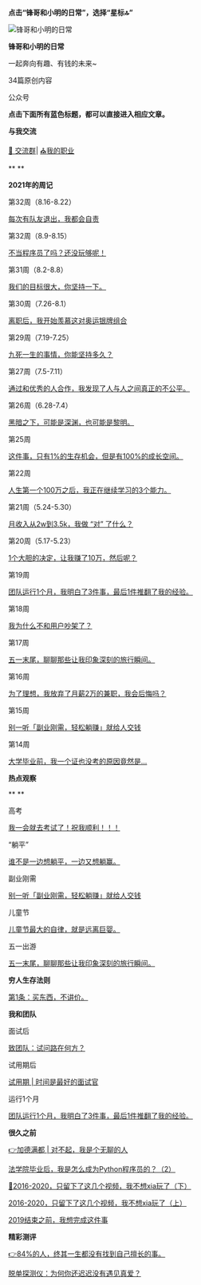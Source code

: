 **点击“****锋哥和小明的日常****”，选择“星标🔝”**

![锋哥和小明的日常](http://mmbiz.qpic.cn/mmbiz_png/hXyVS9icwnnicibf6ThLHmb5wTuOC85fbmGv3u8hzgRUdS5Cjt7hpMsdEzn65EeC69bNLvXT8P8XxpurZ5WnneJQQ/0?wx_fmt=png)

**锋哥和小明的日常**

一起奔向有趣、有钱的未来~

34篇原创内容



公众号



**点击下面所有蓝色标题，都可以直接进入相应文章。**



**与我交流**



[🍻 ](http://mp.weixin.qq.com/s?__biz=MzUzNTc5NjA4NQ==&mid=2247488151&idx=1&sn=691e477b0b41bcd7bcf6407f85b90f5e&chksm=fa81528dcdf6db9be0d7e119362aee5e7949f12309179e5c7aaa022bd8fb4350cff63bbc1b0d&scene=21#wechat_redirect)[交流群](https://mp.weixin.qq.com/s?__biz=MzUzNTc5NjA4NQ==&mid=2247488151&idx=1&sn=691e477b0b41bcd7bcf6407f85b90f5e&scene=21#wechat_redirect)| [⛪](http://mp.weixin.qq.com/s?__biz=MzI2Nzg5MjgyNg==&mid=2247489073&idx=1&sn=843697760f99a4ac662a339600a7e2ec&chksm=eaf6b704dd813e12dd94a23f28195a234dcbc7a15fa9e2ff7f39af47d97c5a4ee3fac8fc71d2&scene=21#wechat_redirect)[我的职业](http://mp.weixin.qq.com/s?__biz=MzI2Nzg5MjgyNg==&mid=2247485212&idx=2&sn=4ecc5c315092ca6fc47bdb0cebeaca75&chksm=eaf6a629dd812f3fcb1d57ca0d342bfb4d9a62b8232614e01c841a3ad73e46de13dd1b8051f7&scene=21#wechat_redirect)



**
**

**2021年的周记**



第32周（8.16-8.22）

[每次有队友退出，我都会自责](http://mp.weixin.qq.com/s?__biz=MzkyMzIwOTgzMA==&mid=2247484551&idx=1&sn=a777af97bb5d43e9baceb1341fbcf8fb&chksm=c1e9dd8ef69e5498a5717cff68c0f6c410d8946ad455a2d8f2de6249bd4146bdd89794ba4e18&scene=21#wechat_redirect)



第32周（8.9-8.15）

[不当程序员了吗？还没玩够呢！](http://mp.weixin.qq.com/s?__biz=MzkyMzIwOTgzMA==&mid=2247484476&idx=2&sn=012b38b7673b5f47a0a7f40f9137a84b&chksm=c1e9dd35f69e542350e616cf1af3c3902613fdfe65eff91257652d3764f4b1170f8f402dce4b&scene=21#wechat_redirect)



第31周（8.2-8.8）

[我们的目标很大，你坚持一下。](http://mp.weixin.qq.com/s?__biz=MzkyMzIwOTgzMA==&mid=2247484459&idx=1&sn=6aa40406c0aa6c96b6d653d9958a9cbb&chksm=c1e9dd22f69e543410dc300fc6f51a6f9a79e81f060581afd69ac8e585d34b4c0c46662785f5&scene=21#wechat_redirect)



第30周（7.26-8.1）

[离职后，我开始羡慕这对奥运银牌组合](http://mp.weixin.qq.com/s?__biz=MzkyMzIwOTgzMA==&mid=2247484451&idx=1&sn=7dfa565dbdd2094e7fb43b72a9f48f0b&chksm=c1e9dd2af69e543c4ae0689ecaa11c24d6a0964a57d10658f68dff6af247a9fbed5dc9ea3f2f&scene=21#wechat_redirect)



第29周（7.19-7.25）

[九死一生的事情，你能坚持多久？](http://mp.weixin.qq.com/s?__biz=MzkyMzIwOTgzMA==&mid=2247484437&idx=1&sn=98b0723661347897ec365e5be5549924&chksm=c1e9dd1cf69e540af32b5903880a4591bb975de3a2b83c0589c3e09aad2a24b0d97cb785e39f&scene=21#wechat_redirect)



第27周（7.5-7.11）

[通过和优秀的人合作，我发现了人与人之间真正的不公平。](http://mp.weixin.qq.com/s?__biz=MzkyMzIwOTgzMA==&mid=2247484417&idx=1&sn=b6a305635d667623ba026917b83d5708&chksm=c1e9dd08f69e541ea25b04654dfb0cb665e491ca736dcbe7fb98c7c1f37fec226e92b4671a1f&scene=21#wechat_redirect)



第26周（6.28-7.4）

[黑暗之下，可能是深渊，也可能是黎明。](http://mp.weixin.qq.com/s?__biz=MzkyMzIwOTgzMA==&mid=2247484410&idx=1&sn=b01a3c43d1b71d34959c557a5b47f421&chksm=c1e9daf3f69e53e57086df97a440964aa9ec493707daf837b2ecf265a7346083d973bf337dc7&scene=21#wechat_redirect)



第25周

[这件事，只有1%的生存机会，但是有100%的成长空间。](http://mp.weixin.qq.com/s?__biz=MzkyMzIwOTgzMA==&mid=2247484400&idx=1&sn=c1f45090d62b064ba49c03187e65ff32&chksm=c1e9daf9f69e53ef6221246c79cc8ebb8c26f5be77cf763ef8578d573706d0886ae022ab4249&scene=21#wechat_redirect)



第22周

[人生第一个100万之后，我正在继续学习的3个能力。](http://mp.weixin.qq.com/s?__biz=MzkyMzIwOTgzMA==&mid=2247484381&idx=1&sn=3f9c1fa4a7f20edad944cd6ae7d0470b&chksm=c1e9dad4f69e53c28db8e34af5f2b2db93a45760ed06ded13547155ebb071242be5c3bb261ae&scene=21#wechat_redirect)



第21周（5.24-5.30）

[月收入从2w到3.5k，我做 “对” 了什么？](http://mp.weixin.qq.com/s?__biz=MzkyMzIwOTgzMA==&mid=2247484318&idx=1&sn=80c63ca541e063cdd95e025d8e9fde00&chksm=c1e9da97f69e538181e95b5dc8a82b94455344e4837f06c905591e3c2d89cb31d483bb4e4ee4&scene=21#wechat_redirect)



第20周（5.17-5.23）

[1个大胆的决定，让我赚了10万，然后呢？](http://mp.weixin.qq.com/s?__biz=MzkyMzIwOTgzMA==&mid=2247484244&idx=1&sn=07d2db50ddb53fad5dac7891bdec95e7&chksm=c1e9da5df69e534b341acb842643d540aee6e2df00d1de997c74755a7ce34378292b958b2add&scene=21#wechat_redirect)



第19周

[团队运行1个月，我明白了3件事，最后1件推翻了我的经验。](http://mp.weixin.qq.com/s?__biz=MzkyMzIwOTgzMA==&mid=2247484186&idx=1&sn=de8ba0253a5b21b141a861772d968435&chksm=c1e9da13f69e5305a1e8fd94ffbe31ff7d874f7fc09f39b54e574cdb95a796b5c6ad3ec07c85&scene=21#wechat_redirect)



第18周

[我为什么不和用户吵架了？](http://mp.weixin.qq.com/s?__biz=MzkyMzIwOTgzMA==&mid=2247484163&idx=1&sn=1f308aed4a5683657d3452e55c93dc32&chksm=c1e9da0af69e531cd1f059c3652dde6a93eba3d36e94a38ccf5541a65ecd2aecefe860f7eb20&scene=21#wechat_redirect)



第17周

[五一末尾，聊聊那些让我印象深刻的旅行瞬间。](http://mp.weixin.qq.com/s?__biz=MzkyMzIwOTgzMA==&mid=2247484086&idx=1&sn=4dce6431707c4eaa03d597588431a1f7&chksm=c1e9dbbff69e52a95dbbdf7edd9f3a46b48704bdb03d09a402484d92782d92c46d55f2f7ddb9&scene=21#wechat_redirect)



第16周

[为了理想，我放弃了月薪2万的兼职，我会后悔吗？](http://mp.weixin.qq.com/s?__biz=MzkyMzIwOTgzMA==&mid=2247483907&idx=1&sn=4d00c54845bba043b6ab9c0f40ac1f9a&chksm=c1e9db0af69e521c26b305f1f1f19f5bb8f83d284096b8883230f8f63850620ed565d2eeb59d&scene=21#wechat_redirect)



第15周

[别一听「副业刚需，轻松躺赚」就给人交钱](http://mp.weixin.qq.com/s?__biz=MzkyMzIwOTgzMA==&mid=2247483828&idx=1&sn=b53df7862a79726533253bceca54dad5&chksm=c1e9d8bdf69e51ab0cd270e393d9cc1b0ed17ce316cee03e910eb7e3b7716921ee61f7bfcc21&scene=21#wechat_redirect)



第14周

[大学毕业前，我一个证也没考的原因竟然是...](http://mp.weixin.qq.com/s?__biz=MzkyMzIwOTgzMA==&mid=2247483814&idx=1&sn=cb4e0cc4c3890b0a2a78497cd67e5f97&chksm=c1e9d8aff69e51b9c543102914a256d055d96dbf0f2e914cdb3bb7e810e146f83faa524400c7&scene=21#wechat_redirect)





**热点观察**

**
**

高考

[我一会就去考试了！祝我顺利！！！](http://mp.weixin.qq.com/s?__biz=MzkyMzIwOTgzMA==&mid=2247484373&idx=1&sn=9d2f1e4d1b41312af9cc0fc313ca55ad&chksm=c1e9dadcf69e53ca75f992318dc1152a5c7130255aff3296fd1241f669372cb377ea763597bf&scene=21#wechat_redirect)



“躺平”

[谁不是一边想躺平，一边又想躺赢。](http://mp.weixin.qq.com/s?__biz=MzkyMzIwOTgzMA==&mid=2247484366&idx=1&sn=cfb8a028979e4f080e34b2a626d77cb2&chksm=c1e9dac7f69e53d140c39139bf69d5af7dad3274f2bd11c70f53b27f9933c13f6763b15d9a38&scene=21#wechat_redirect)



副业刚需

[别一听「副业刚需，轻松躺赚」就给人交钱](http://mp.weixin.qq.com/s?__biz=MzkyMzIwOTgzMA==&mid=2247483828&idx=1&sn=b53df7862a79726533253bceca54dad5&chksm=c1e9d8bdf69e51ab0cd270e393d9cc1b0ed17ce316cee03e910eb7e3b7716921ee61f7bfcc21&scene=21#wechat_redirect)



儿童节

[儿童节最大的自律，就是远离巨婴。](http://mp.weixin.qq.com/s?__biz=MzkyMzIwOTgzMA==&mid=2247484329&idx=1&sn=66ec390f7f3d2d8321674f08687e9da1&chksm=c1e9daa0f69e53b63123f030b265e7da49c58b2f52e6af7da22786a18bbb9853dae559a77312&scene=21#wechat_redirect)



五一出游

[五一末尾，聊聊那些让我印象深刻的旅行瞬间。](http://mp.weixin.qq.com/s?__biz=MzkyMzIwOTgzMA==&mid=2247484086&idx=1&sn=4dce6431707c4eaa03d597588431a1f7&chksm=c1e9dbbff69e52a95dbbdf7edd9f3a46b48704bdb03d09a402484d92782d92c46d55f2f7ddb9&scene=21#wechat_redirect)



**穷人生存法则**



[第1条：买东西，不讲价。](http://mp.weixin.qq.com/s?__biz=MzkyMzIwOTgzMA==&mid=2247484388&idx=1&sn=940a474461bd305b169fa8443b61efeb&chksm=c1e9daedf69e53fb2fc9198886999275b8f559e4eeb46a51f07f642caac4f762590dfa080d0f&scene=21#wechat_redirect)





**我和团队**



面试后

[致团队：试问路在何方？](http://mp.weixin.qq.com/s?__biz=MzkyMzIwOTgzMA==&mid=2247483925&idx=1&sn=3f8fab65637f298b6cc1145e78fa6f3f&chksm=c1e9db1cf69e520a9c55fb498af9b443825ba436e562878d13d9f9ced98bdf981e3cafcf3508&scene=21#wechat_redirect)



试用期后

[试用期 | 时间是最好的面试官](http://mp.weixin.qq.com/s?__biz=MzkyMzIwOTgzMA==&mid=2247483948&idx=1&sn=bba6e12ca1538ca3630bff674baf27c2&chksm=c1e9db25f69e523323856af19c71f63f0219f6d118b2d3edb583eff82ad13873f674f5a80d3b&scene=21#wechat_redirect)



运行1个月

[团队运行1个月，我明白了3件事，最后1件推翻了我的经验。](http://mp.weixin.qq.com/s?__biz=MzkyMzIwOTgzMA==&mid=2247484186&idx=1&sn=de8ba0253a5b21b141a861772d968435&chksm=c1e9da13f69e5305a1e8fd94ffbe31ff7d874f7fc09f39b54e574cdb95a796b5c6ad3ec07c85&scene=21#wechat_redirect)





**很久之前**



[👉加德满都 | 对不起，我是个无聊的人](http://mp.weixin.qq.com/s?__biz=MzUzNTc5NjA4NQ==&mid=2247484030&idx=1&sn=a36df3065f910ce999d0e6c01b0675cf&chksm=fa814264cdf6cb7267032d5be7384adacf82c79f1bcecbb2788517bb702ff54c05a249296d8d&scene=21#wechat_redirect)



[法学院毕业后，我是怎么成为Python程序员的？（2）](http://mp.weixin.qq.com/s?__biz=MzI2Nzg5MjgyNg==&mid=2247485212&idx=2&sn=4ecc5c315092ca6fc47bdb0cebeaca75&chksm=eaf6a629dd812f3fcb1d57ca0d342bfb4d9a62b8232614e01c841a3ad73e46de13dd1b8051f7&scene=21#wechat_redirect)



[💖](http://mp.weixin.qq.com/s?__biz=MzUzNTc5NjA4NQ==&mid=2247484138&idx=1&sn=324b16fb0992335189b26dae6ade265e&chksm=fa8142f0cdf6cbe6798ed78f32b5ccab0361380eb15fdc68d8cfe6723c4d01051d38bf8050ea&scene=21#wechat_redirect)[2016-2020，只留下了这几个视频，我不想xia玩了（下）](http://mp.weixin.qq.com/s?__biz=MzUzNTc5NjA4NQ==&mid=2247485891&idx=2&sn=10c4d8110dcd7caed2a06b5ac370674a&chksm=fa8149d9cdf6c0cf5ac9a71d28bed91c00aa1ef2db3adff8762d04cea74e07f5b22e204f0bff&scene=21#wechat_redirect)



[2016-2020，只留下了这几个视频，我不想xia玩了（上）](http://mp.weixin.qq.com/s?__biz=MzUzNTc5NjA4NQ==&mid=2247485891&idx=1&sn=018c5913cd66405a8b473b938a179a3b&chksm=fa8149d9cdf6c0cf15a11e5ea54e63d5cf58bbbe3761157a43b668169efdb76d2619edcf8505&scene=21#wechat_redirect)



[2019结束之前，我想完成这件事](http://mp.weixin.qq.com/s?__biz=MzUzNTc5NjA4NQ==&mid=2247484870&idx=1&sn=664de48ffc62406ba8950f761ca78491&chksm=fa8145dccdf6ccca3f0a9e7863d1e55c11cdfc56594fd0f1f710f36e62943bd002670910b7eb&scene=21#wechat_redirect)





**精彩测评**



[👉](http://mp.weixin.qq.com/s?__biz=MzUzNTc5NjA4NQ==&mid=2247484030&idx=1&sn=a36df3065f910ce999d0e6c01b0675cf&chksm=fa814264cdf6cb7267032d5be7384adacf82c79f1bcecbb2788517bb702ff54c05a249296d8d&scene=21#wechat_redirect)[84%的人，终其一生都没有找到自己擅长的事。](http://mp.weixin.qq.com/s?__biz=MzkyMzIwOTgzMA==&mid=2247484173&idx=1&sn=de5838508ef1f8dac7980f8302eb8e8c&chksm=c1e9da04f69e5312b087bd87c97c353f875b38b0f475391883ae243e5128a7fce31890fee303&scene=21#wechat_redirect)



[脱单探测仪：为何你还迟迟没有遇见真爱？](http://mp.weixin.qq.com/s?__biz=MzkyMzIwOTgzMA==&mid=2247484201&idx=1&sn=7243e54f813c83360523ce62a0d9a7e3&chksm=c1e9da20f69e5336db5cd5d06acd637e8d1130c26a6ed939fac7891a6abd2a3283c95c94c452&scene=21#wechat_redirect)